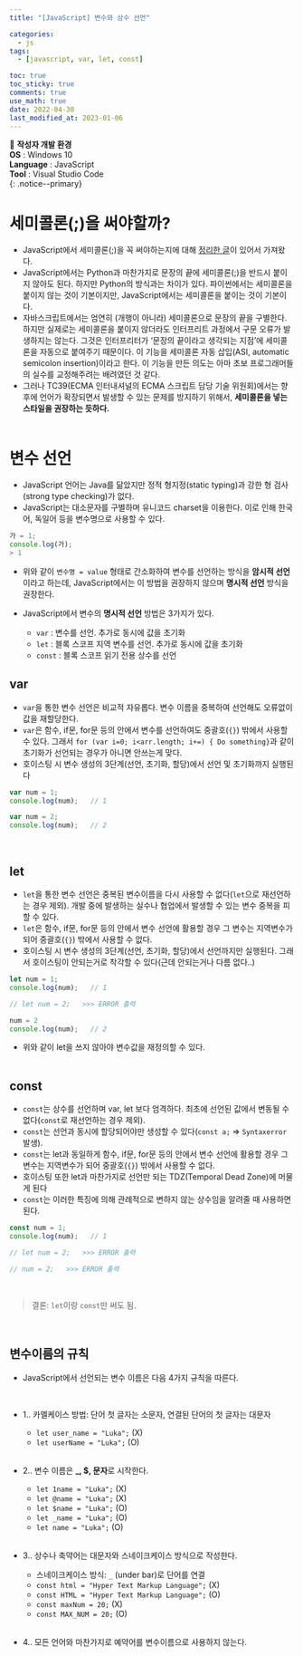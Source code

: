 ```yaml
---
title: "[JavaScript] 변수와 상수 선언"

categories:
  - js
tags:
  - [javascript, var, let, const]

toc: true
toc_sticky: true
comments: true
use_math: true
date: 2022-04-30
last_modified_at: 2023-01-06
---
```


📌 **작성자 개발 환경** <br>
**OS** : Windows 10 <br>
**Language** : JavaScript<br>
**Tool** : Visual Studio Code<br>
{: .notice--primary}

# 세미콜론(;)을 써야할까?

- JavaScript에서 세미콜론(;)을 꼭 써야하는지에 대해 [정리한 글](https://bakyeono.net/post/2018-01-19-javascript-use-semicolon-or-not.html)이 있어서 가져왔다.
- JavaScript에서는 Python과 마찬가지로 문장의 끝에 세미콜론(;)을 반드시 붙이지 않아도 된다. 하지만 Python의 방식과는 차이가 있다. 파이썬에서는 세미콜론을 붙이지 않는 것이 기본이지만, JavaScript에서는 세미콜론을 붙이는 것이 기본이다.
- 자바스크립트에서는 엄연히 (개행이 아니라) 세미콜론으로 문장의 끝을 구별한다. 하지만 실제로는 세미콜론을 붙이지 않더라도 인터프리트 과정에서 구문 오류가 발생하지는 않는다. 그것은 인터프리터가 ‘문장의 끝이라고 생각되는 지점’에 세미콜론을 자동으로 붙여주기 때문이다. 이 기능을 세미콜론 자동 삽입(ASI, automatic semicolon insertion)이라고 한다. 이 기능을 만든 의도는 아마 초보 프로그래머들의 실수를 교정해주려는 배려였던 것 같다.
- 그러나 TC39(ECMA 인터내셔널의 ECMA 스크립트 담당 기술 위원회)에서는 향후에 언어가 확장되면서 발생할 수 있는 문제를 방지하기 위해서, **세미콜론을 넣는 스타일을 권장하는 듯하다.**
<br><br>

# 변수 선언

- JavaScript 언어는 Java를 닮았지만 정적 형지정(static typing)과 강한 형 검사(strong type checking)가 없다.
- JavaScript는 대소문자를 구별하며 유니코드 charset을 이용한다. 이로 인해 한국어, 독일어 등을 변수명으로 사용할 수 있다.

```js
가 = 1;
console.log(가);
> 1
```

- 위와 같이 `변수명 = value` 형태로 간소화하여 변수를 선언하는 방식을 **암시적 선언**이라고 하는데, JavaScript에서는 이 방법을 권장하지 않으며 **명시적 선언** 방식을 권장한다.

- JavaScript에서 변수의 **명시적 선언** 방법은 3가지가 있다.
    - `var` : 변수를 선언. 추가로 동시에 값을 초기화
    - `let` : 블록 스코프 지역 변수를 선언. 추가로 동시에 값을 초기화
    - `const` : 블록 스코프 읽기 전용 상수를 선언

## var

- `var`을 통한 변수 선언은 비교적 자유롭다. 변수 이름을 중복하여 선언해도 오류없이 값을 재할당한다.
- `var`은 함수, if문, for문 등의 안에서 변수를 선언하여도 중괄호(`{}`) 밖에서 사용할 수 있다. 그래서 `for (var i=0; i<arr.length; i+=) { Do something}`과 같이 초기화가 선언되는 경우가 아니면 안쓰는게 맞다.
- 호이스팅 시 변수 생성의 3단계(선언, 초기화, 할당)에서 선언 및 초기화까지 실행된다

```js
var num = 1;
console.log(num);   // 1

var num = 2;
console.log(num);   // 2
```
<br>

## let

- `let`을 통한 변수 선언은 중복된 변수이름을 다시 사용할 수 없다(`let`으로 재선언하는 경우 제외). 개발 중에 발생하는 실수나 협업에서 발생할 수 있는 변수 중복을 피할 수 있다.
- `let`은 함수, if문, for문 등의 안에서 변수 선언에 활용할 경우 그 변수는 지역변수가 되어 중괄호(`{}`) 밖에서 사용할 수 없다.
- 호이스팅 시 변수 생성의 3단계(선언, 초기화, 할당)에서 선언까지만 실행된다. 그래서 호이스팅이 안되는거로 착각할 수 있다(근데 안되는거나 다름 없다..)

```js
let num = 1;
console.log(num);   // 1

// let num = 2;   >>> ERROR 출력

num = 2
console.log(num);   // 2
```

- 위와 같이 let을 쓰지 않아야 변수값을 재정의할 수 있다.
<br><br>

## const

- `const`는 상수를 선언하며 var, let 보다 엄격하다. 최초에 선언된 값에서 변동될 수 없다(`const`로 재선언하는 경우 제외).
- `const`는 선언과 동시에 할당되어야만 생성할 수 있다(`const a;` => `Syntaxerror` 발생).
- `const`는 let과 동일하게 함수, if문, for문 등의 안에서 변수 선언에 활용할 경우 그 변수는 지역변수가 되어 중괄호(`{}`) 밖에서 사용할 수 없다.
- 호이스팅 또한 let과 마찬가지로 선언만 되는 TDZ(Temporal Dead Zone)에 머물게 된다
- `const`는 이러한 특징에 의해 관례적으로 변하지 않는 상수임을 알려줄 때 사용하면 된다.

```js
const num = 1;
console.log(num);   // 1

// let num = 2;   >>> ERROR 출력

// num = 2;   >>> ERROR 출력
```
<br>

> 결론: `let`이랑 `const`만 써도 됨.

<br>

## 변수이름의 규칙

- JavaScript에서 선언되는 변수 이름은 다음 4가지 규칙을 따른다.
<br>

- 1.. 카멜케이스 방법: 단어 첫 글자는 소문자, 연결된 단어의 첫 글자는 대문자
  - `let user_name = "Luka";` (X)
  - `let userName = "Luka";` (O)
<br><br>

- 2.. 변수 이름은 **_, $, 문자**로 시작한다.
  - `let 1name = "Luka";` (X)
  - `let @name = "Luka";` (X)
  - `let $name = "Luka";` (O)
  - `let _name = "Luka";` (O)
  - `let name = "Luka";` (O)
<br><br>

- 3.. 상수나 축약어는 대문자와 스네이크케이스 방식으로 작성한다.
  - 스네이크케이스 방식: `_` (under bar)로 단어를 연결
  - `const html = "Hyper Text Markup Language";` (X)
  - `const HTML = "Hyper Text Markup Language";` (O)
  - `const maxNum = 20;` (X)
  - `const MAX_NUM = 20;` (O)
<br><br>

- 4.. 모든 언어와 마찬가지로 예약어를 변수이름으로 사용하지 않는다.
